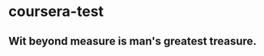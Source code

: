 # coursera-test

<!DOCTYPE html>
<html>
<meta charset="utf-8">
<body>
<h2>Wit beyond measure is man's greatest treasure.</h1>
</body>
</html>
